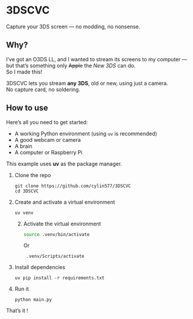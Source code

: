 
# 3DSCVC 
Capture your 3DS screen — no modding, no nonsense.

## Why?
I’ve got an O3DS LL, and I wanted to stream its screens to my computer —  
but that’s something only ~~Apple~~ the *New 3DS* can do.  
So I made this!  

3DSCVC lets you stream **any 3DS**, old or new, using just a camera.  
No capture card, no soldering.

## How to use
Here’s all you need to get started:

- A working Python environment (using `uv` is recommended)
- A good webcam or camera
- A brain 
- A computer or Raspberry Pi

This example uses **uv** as the package manager.

1. Clone the repo  
   ```bash/CMD
   git clone https://github.com/cylin577/3DSCVC
   cd 3DSCVC
   ```

2. Create and activate a virtual environment  
   ```bash/CMD
   uv venv
   ```
   2. Activate the virtual environment  
	   ```bash
	   source .venv/bin/activate
	   ```
	   Or
	   ```CMD
	    .venv/Scripts/activate
	   ```
	   

3. Install dependencies  
   ```bash/CMD
   uv pip install -r requirements.txt
   ```

4. Run it  
   ```bash/CMD
   python main.py
   ```

That’s it !

